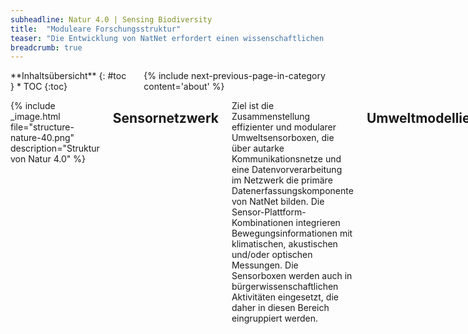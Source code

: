 ```yaml
---
subheadline: Natur 4.0 | Sensing Biodiversity
title:  "Moduleare Forschungsstruktur"
teaser: "Die Entwicklung von NatNet erfordert einen wissenschaftlichen Verbund und ein dynamisches Projektmanagement. Zur Nutzung von Synergien sind die Teilprojekte drei Projektbereichen mit differenzierten Zielen zugeordnet. Zusammen bilden sie das Natur 4.0 Lab, das als zentrale Organisationsstruktur die Verzahnung der Forschungsaktivitäten begleitet."
breadcrumb: true
---
```


<div class="row">
<div class="medium-4 medium-push-8 columns" markdown="1">
<div class="panel radius" markdown="1">
**Inhaltsübersicht**
{: #toc }
*  TOC
{:toc}
</div>
{% include next-previous-page-in-category content='about' %}
</div><!-- /.medium-4.columns -->

<div class="medium-8 medium-pull-4 columns" markdown="1">


{% include _image.html file="structure-nature-40.png" description="Struktur von Natur 4.0" %}

## Sensornetzwerk
Ziel ist die Zusammenstellung effizienter und modularer Umweltsensorboxen, die über autarke Kommunikationsnetze und eine Datenvorverarbeitung im Netzwerk die primäre Datenerfassungskomponente von NatNet bilden. Die Sensor-Plattform-Kombinationen integrieren Bewegungsinformationen mit klimatischen, akustischen und/oder optischen Messungen. Die Sensorboxen werden auch in bürgerwissenschaftlichen Aktivitäten eingesetzt, die daher in diesen Bereich eingruppiert werden.

## Umweltmodellierung
Ziel ist die Entwicklung und Implementierung von v.a. maschinell lernenden Verfahren zur Ableitung naturschutzrelevanter Informationen aus den Primärdaten des Sensornetzwerks und zur flächendeckenden Modellierung dieser irregulären Informationen. Hierfür werden zusammen mit dem Projektbereich Ökologische Pilotierung u.a. Verfahren zur akustischen Rauschfilterung und Artenerkennung, zur Bildklassifikation und zur radarbasierten Erfassung von Insekten entwickelt und modular in das Datenbankmodul von NatNet integriert. Zusammen mit dem Projektbereich Sensornetzwerk wird geprüft, inwieweit die Datenvorverarbeitung bereits im Sensornetzwerk realisiert und das letztendlich zu übertragende Datenvolumen gesenkt werden kann. 

## Ökologische Pilotierung
Ziel ist die Begleitung der Zusammenstellung von Sensorboxen aus ökologischer Perspektive, die Bereitstellung von Trainings- und Testdaten für die Modellentwicklung sowie die Durchführung von Pilotstudien, die die Leistungsfähigkeit von NatNet evaluieren. Für die Modellentwicklung werden in situ Daten über längere Zeiträume mittels überwiegend klassischer Methoden erhoben und mit parallelen Sensorboxmessungen verknüpft. Die Pilotstudien fokussieren auf die Quantifizierung multipler Interaktionsnetzwerke mittels NatNet und umfasst Insekten, Sing- und Greifvögel sowie Klein- und Großsäuger.

## Natur 4.0 Lab
Ziel ist die Koordination des LOEWE-Schwerpunkts und die Unterstützung der Teilprojekte. Die Teilprojektarbeiten werden aufeinander abgestimmt und Wissenschaftler/innen in themenspezifischen Gruppen zusammengebracht. Zusammen mit den Projektbereichen wird die Nachhaltigkeitsstrategie umgesetzt und zentral gesteuert.

{% include next-previous-page-in-category content='about' %}